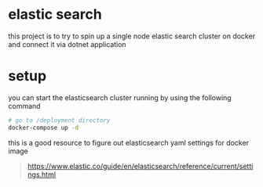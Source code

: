 # elastic search

this project is to try to spin up a single node elastic search cluster on docker and connect it via dotnet application

# setup

you can start the elasticsearch cluster running by using the following command

```bash
# go to /deployment directory
docker-compose up -d
```

this is a good resource to figure out elasticsearch yaml settings for docker image
> https://www.elastic.co/guide/en/elasticsearch/reference/current/settings.html
